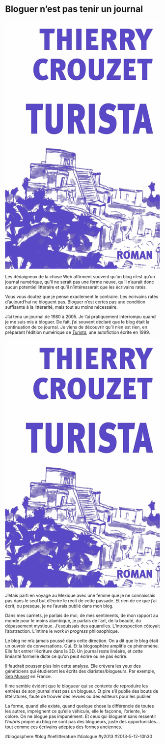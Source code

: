 # Bloguer n’est pas tenir un journal

![](_i/cover.webp)

Les dédaigneux de la chose Web affirment souvent qu’un blog n’est qu’un journal numérique, qu’il ne serait pas une forme neuve, qu’il n’aurait donc aucun potentiel littéraire et qu’il n’intéresserait que les écrivains ratés.

Vous vous doutez que je pense exactement le contraire. Les écrivains ratés d’aujourd’hui ne bloguent pas. Bloguer n’est certes pas une condition suffisante à la littérarité, mais tout au moins nécessaire.

J’ai tenu un journal de 1980 à 2005. Je l’ai pratiquement interrompu quand je me suis mis à bloguer. De fait, j’ai souvent déclaré que le blog était la continuation de ce journal. Je viens de découvrir qu’il n’en est rien, en préparant l’édition numérique de *[Turista](../../page/turista)*, une autofiction écrite en 1999.

![Turista](_i/cover.webp)

J’étais parti en voyage au Mexique avec une femme que je ne connaissais pas dans le seul but d’écrire le récit de cette passade. Et rien de ce que j’ai écrit, ou presque, je ne l’aurais publié dans mon blog.

Dans mes carnets, je parlais de moi, de mes sentiments, de mon rapport au monde pour le moins alambiqué, je parlais de l’art, de la beauté, du dépassement mystique. J’esquissais des aquarelles. L’introspection côtoyait l’abstraction. L’intime le *work in progress* philosophique.

Le blog ne m’a jamais poussé dans cette direction. On a dit que le blog était un ouvroir de conversations. Oui. Et la blogosphère amplifie ce phénomène. Elle fait entrer l’écriture dans la 3D. Un journal reste linéaire, et cette linéarité formelle dicte ce qu’on peut écrire ou ne pas écrire.

Il faudrait pousser plus loin cette analyse. Elle crèvera les yeux des généticiens qui étudieront les écrits des diaristes/blogueurs. Par exemple, [Seb Musset](http://sebmusset.blogspot.fr/) en France.

Il me semble évident que le blogueur qui se contente de reproduire les entrées de son journal n’est pas un blogueur. Et pire s’il publie des bouts de littératures, faute de trouver des revues ou des éditeurs pour les publier.

La forme, quand elle existe, quand quelque chose la différencie de toutes les autres, imprègnent ce qu’elle véhicule, elle le façonne, l’oriente, le colore. On ne blogue pas impunément. Et ceux qui bloguent sans ressentir l’*hubris* propre au blog ne sont pas des blogueurs, juste des opportunistes… tout comme ces écrivains adeptes des formes anciennes.

#blogosphere #blog #netlitterature #dialogue #y2013 #2013-5-12-10h30
